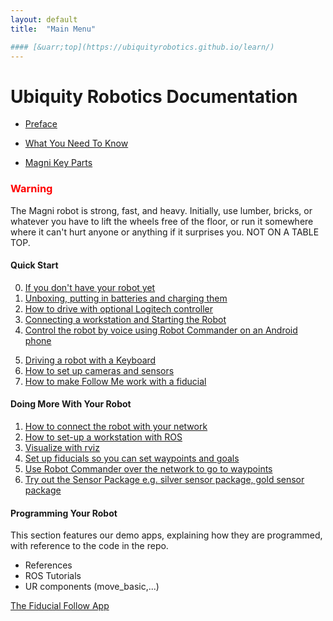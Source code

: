 ```yaml
---
layout: default
title:  "Main Menu"

#### [&uarr;top](https://ubiquityrobotics.github.io/learn/)
---
```


# Ubiquity Robotics Documentation

* [Preface](introduction)

* [What You Need To Know](need_to_know)

* [Magni Key Parts](magni_key)

<H3 style="color:red">Warning</H3>

The Magni robot is strong, fast, and heavy. Initially, use lumber, bricks, or whatever you have to lift the wheels free of the floor, or run it somewhere where it can't hurt anyone or anything if it surprises you. NOT ON A TABLE TOP.

#### Quick Start

0.  [If you don't have your robot yet](quick_start/no_robot)
1.	[Unboxing, putting in batteries and charging them](quick_start/unboxing)
2.	[How to drive with optional Logitech controller](quick_start/logitech)
3.  [Connecting a workstation and Starting the Robot](quick_start/connecting)
4.	[Control the robot by voice using Robot Commander on an Android phone](quick_start/robot_commander)
<!--- this also works
<a class="page-link" href="https://ubiquityrobotics.github.io/learn/robotcommander">How to control the robot using Robot Commander</a>-->
5.	[Driving a robot with a Keyboard](quick_start/keyboard_teleop)
6.	[How to set up cameras and sensors](quick_start/camera_sensors)
7.	[How to make Follow Me work with a fiducial](quick_start/fiducial_follow)


####	Doing More With Your Robot

1.	[How to connect the robot with your network](doing_more/network_connect.md)
2.  [How to set-up a workstation with ROS](doing_more/workstation_setup.md)
3.	[Visualize with rviz](doing_more/rviz.md)
4.	[Set up fiducials so you can set waypoints and goals](doing_more/fiducials.md)
5. [Use Robot Commander over the network to go to waypoints](doing_more/waypoints.md)
6.	[Try out the Sensor Package e.g. silver sensor package, gold sensor package](doing_more/sensors.md)

####	Programming Your Robot

This section features our demo apps, explaining how they are programmed, with reference to the code in the repo.

* References
* ROS Tutorials
* UR components (move_basic,...)

[The Fiducial Follow App](fiducial_follow_app)

<!--
12.	Writing Your First Script
13.	Creating a Map
14.	Autonomous Driving
15.	Going Forward and Avoiding Obstacles with Code
16.	Going to a Specific Location on Your Map Using Code
17.	Monitor Magni Battery Status
18.	Button Events
19.	What to Read Next

* [Software Reference](software_reference/software_reference.md)

<!--

* [Setup In Depth](setup/setup.md):

  Everything from ordering batteries and network cables to figuring out networking issues.

* [Miscellaneous](misc/misc.md)

* [CoffeeBot Challenge](ix_coffeebot)
* [Learning with Magni in Simulation](ix_simulation1)
* [Challenge in Simulation](ix_simulation2) -->
